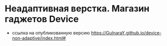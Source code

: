 # Неадаптивная верстка. Магазин гаджетов Device

* ссылка на опубликованную версию https://GulnaraY.github.io/device-non-adaptive/index.html#
